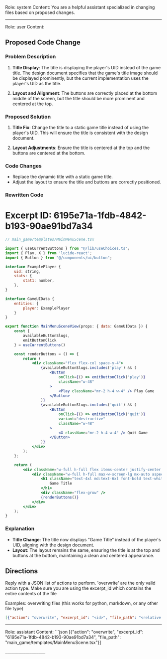 Role: system
Content: You are a helpful assistant specialized in changing files based on proposed changes.
__________________
Role: user
Content: 
## Proposed Code Change
### Problem Description

1. **Title Display**: The title is displaying the player's UID instead of the game title. The design document specifies that the game's title image should be displayed prominently, but the current implementation uses the player's UID as the title.

2. **Layout and Alignment**: The buttons are correctly placed at the bottom middle of the screen, but the title should be more prominent and centered at the top.

### Proposed Solution

1. **Title Fix**: Change the title to a static game title instead of using the player's UID. This will ensure the title is consistent with the design document.

2. **Layout Adjustments**: Ensure the title is centered at the top and the buttons are centered at the bottom.

### Code Changes

- Replace the dynamic title with a static game title.
- Adjust the layout to ensure the title and buttons are correctly positioned.

### Rewritten Code

# Excerpt ID: 6195e71a-1fdb-4842-b193-90ae91bd7a34
```jsx
// main_game/templates/MainMenuScene.tsx

import { useCurrentButtons } from "@/lib/useChoices.ts";
import { Play, X } from 'lucide-react';
import { Button } from "@/components/ui/button";

interface ExamplePlayer {
    uid: string,
    stats: {
        stat1: number,
    },
}

interface GameUIData {
    entities: {
        player: ExamplePlayer
    }
}

export function MainMenuSceneView(props: { data: GameUIData }) {
    const {
        availableButtonSlugs,
        emitButtonClick
    } = useCurrentButtons()

    const renderButtons = () => {
        return (
            <div className="flex flex-col space-y-4">
                {availableButtonSlugs.includes('play') && (
                    <Button
                        onClick={() => emitButtonClick('play')}
                        className="w-48"
                    >
                        <Play className="mr-2 h-4 w-4" /> Play Game
                    </Button>
                )}
                {availableButtonSlugs.includes('quit') && (
                    <Button
                        onClick={() => emitButtonClick('quit')}
                        variant="destructive"
                        className="w-48"
                    >
                        <X className="mr-2 h-4 w-4" /> Quit Game
                    </Button>
                )}
            </div>
        );
    };

    return (
        <div className="w-full h-full flex items-center justify-center bg-gray-900">
            <div className="w-full h-full max-w-screen-lg mx-auto aspect-video bg-gradient-to-b from-blue-900 to-blue-700 flex flex-col items-center justify-between p-8">
                <h1 className="text-4xl md:text-6xl font-bold text-white mt-16">
                    Game Title
                </h1>
                <div className="flex-grow" />
                {renderButtons()}
            </div>
        </div>
    );
}
```

### Explanation

- **Title Change**: The title now displays "Game Title" instead of the player's UID, aligning with the design document.
- **Layout**: The layout remains the same, ensuring the title is at the top and buttons at the bottom, maintaining a clean and centered appearance.

## Directions
Reply with a JSON list of actions to perform. 'overwrite' are the only valid action type. 
Make sure you are using the excerpt_id which contains the entire contents of the file

Examples:
overwriting files (this works for python, markdown, or any other file type)
```json output_example1
[{"action": "overwrite", "excerpt_id": "<id>", "file_path": "<relative file path>"}]
```

__________________
Role: assistant
Content: ```json
[{"action": "overwrite", "excerpt_id": "6195e71a-1fdb-4842-b193-90ae91bd7a34", "file_path": "main_game/templates/MainMenuScene.tsx"}]
```
__________________

